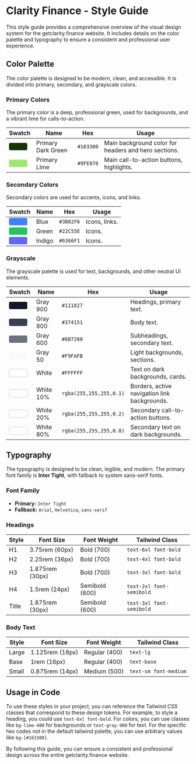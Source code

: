 # Clarity Finance - Style Guide

This style guide provides a comprehensive overview of the visual design system for the getclarity.finance website. It includes details on the color palette and typography to ensure a consistent and professional user experience.

## Color Palette

The color palette is designed to be modern, clean, and accessible. It is divided into primary, secondary, and grayscale colors.

### Primary Colors

The primary color is a deep, professional green, used for backgrounds, and a vibrant lime for calls-to-action.

| Swatch | Name | Hex | Usage |
| --- | --- | --- | --- |
| <div style="background-color:#163300;width:50px;height:20px;border-radius:4px;"></div> | Primary Dark Green | `#163300` | Main background color for headers and hero sections. |
| <div style="background-color:#9FE870;width:50px;height:20px;border-radius:4px;"></div> | Primary Lime | `#9FE870` | Main call-to-action buttons, highlights. |

### Secondary Colors

Secondary colors are used for accents, icons, and links.

| Swatch | Name | Hex | Usage |
| --- | --- | --- | --- |
| <div style="background-color:#3B82F6;width:50px;height:20px;border-radius:4px;"></div> | Blue | `#3B82F6` | Icons, links. |
| <div style="background-color:#22C55E;width:50px;height:20px;border-radius:4px;"></div> | Green | `#22C55E` | Icons. |
| <div style="background-color:#6366F1;width:50px;height:20px;border-radius:4px;"></div> | Indigo | `#6366F1` | Icons. |

### Grayscale

The grayscale palette is used for text, backgrounds, and other neutral UI elements.

| Swatch | Name | Hex | Usage |
| --- | --- | --- | --- |
| <div style="background-color:#111827;width:50px;height:20px;border-radius:4px;"></div> | Gray 900 | `#111827` | Headings, primary text. |
| <div style="background-color:#374151;width:50px;height:20px;border-radius:4px;"></div> | Gray 800 | `#374151` | Body text. |
| <div style="background-color:#6B7280;width:50px;height:20px;border-radius:4px;"></div> | Gray 600 | `#6B7280` | Subheadings, secondary text. |
| <div style="background-color:#F9FAFB;width:50px;height:20px;border-radius:4px;"></div> | Gray 50 | `#F9FAFB` | Light backgrounds, sections. |
| <div style="background-color:#FFFFFF;width:50px;height:20px;border:1px solid #ccc;border-radius:4px;"></div> | White | `#FFFFFF` | Text on dark backgrounds, cards. |
| <div style="background-color:rgba(255,255,255,0.1);width:50px;height:20px;border:1px solid #ccc;border-radius:4px;"></div> | White 10% | `rgba(255,255,255,0.1)` | Borders, active navigation link backgrounds. |
| <div style="background-color:rgba(255,255,255,0.2);width:50px;height:20px;border:1px solid #ccc;border-radius:4px;"></div> | White 20% | `rgba(255,255,255,0.2)` | Secondary call-to-action buttons. |
| <div style="background-color:rgba(255,255,255,0.8);width:50px;height:20px;border:1px solid #ccc;border-radius:4px;"></div> | White 80% | `rgba(255,255,255,0.8)` | Secondary text on dark backgrounds. |

## Typography

The typography is designed to be clean, legible, and modern. The primary font family is **Inter Tight**, with fallback to system sans-serif fonts.

### Font Family
- **Primary:** `Inter Tight`
- **Fallback:** `Arial`, `Helvetica`, `sans-serif`

### Headings

| Style | Font Size | Font Weight | Tailwind Class |
| --- | --- | --- | --- |
| H1 | 3.75rem (60px) | Bold (700) | `text-6xl font-bold` |
| H2 | 2.25rem (36px) | Bold (700) | `text-4xl font-bold` |
| H3 | 1.875rem (30px)| Bold (700) | `text-3xl font-bold` |
| H4 | 1.5rem (24px) | Semibold (600) | `text-2xl font-semibold` |
| Title | 1.875rem (30px)| Semibold (600) | `text-3xl font-semibold` |


### Body Text

| Style | Font Size | Font Weight | Tailwind Class |
| --- | --- | --- | --- |
| Large | 1.125rem (18px) | Regular (400) | `text-lg` |
| Base | 1rem (16px) | Regular (400) | `text-base` |
| Small | 0.875rem (14px) | Medium (500) | `text-sm font-medium` |

## Usage in Code

To use these styles in your project, you can reference the Tailwind CSS classes that correspond to these design tokens. For example, to style a heading, you could use `text-6xl font-bold`. For colors, you can use classes like `bg-lime-400` for backgrounds or `text-gray-900` for text. For the specific hex codes not in the default tailwind palette, you can use arbitrary values like `bg-[#163300]`.

By following this guide, you can ensure a consistent and professional design across the entire getclarity.finance website.
